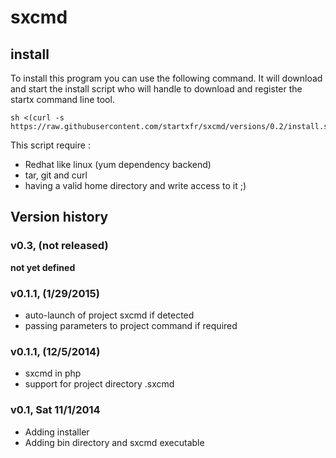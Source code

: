 sxcmd
=====

## install 

To install this program you can use the following command. It will download and start the install script who will handle to download and register the startx command line tool.
```
sh <(curl -s https://raw.githubusercontent.com/startxfr/sxcmd/versions/0.2/install.sh)
```

This script require :
* Redhat like linux (yum dependency backend)
* tar, git and curl
* having a valid home directory and write access to it ;)

## Version history

### <a name="v0.3"></a>v0.3, (not released)

**not yet defined**

### <a name="v0.1.1"></a>v0.1.1, (1/29/2015)

* auto-launch of project sxcmd if detected
* passing parameters to project command if required

### <a name="v0.1.1"></a>v0.1.1, (12/5/2014)

* sxcmd in php
* support for project directory .sxcmd

### <a name="v0.1"></a>v0.1, Sat 11/1/2014

* Adding installer
* Adding bin directory and sxcmd executable


